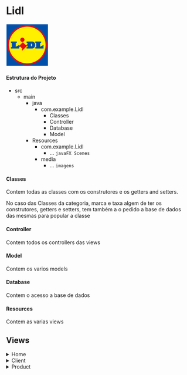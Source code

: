 # Lidl

![Lidl](/media/brand__default.png)

#### Estrutura do Projeto

* src
    * main
        * java
            * com.example.Lidl
                * Classes
                * Controller
                * Database
                * Model
        * Resources
            * com.example.Lidl
                * ... `javaFX Scenes`
            * media
                * ... `imagens`

#### Classes

Contem todas as classes com os construtores e os getters and setters.

No caso das Classes da categoria, marca e taxa algem de ter os construtores, getters e setters, tem também a o pedido a
base de dados das mesmas para popular a classe

#### Controller

Contem todos os controllers das views

#### Model

Contem os varios models

#### Database

Contem o acesso a base de dados

#### Resources

Contem as varias views

## Views

<!-- Scenes -->
<details>
  <summary>Home</summary>
<div align="center">

![Home](/media/home2.png)

</div>
<ol>
    <li>
      <span>Tabela onde irão aparecer os produtos adicionados a compra</span>
    </li>
    <li>
      <span>Botões para indicar a quanditdade do produto</span>
    </li>
    <li>
        <span>Custo Total da compra</span>
    </li>
    <li>
        <span>Caixa de texto só editable pelos botões que indicam a quantidade de produtos(2)</span>
    </li>
    <li>
        <span>Caixa de Texto para ser inserido o numero de cliente</span>
    </li>
    <li>
        <span>Botão para finilizar a compra</span>
    </li>
    <li>
        <span>Botão para apagar produto da lista adicionados a compra(1)</span>    
    </li>
    <li>
        <span>Botões criados dinamicamente baseado nas categorias que existem na base de dados</span>
    </li>
    <li>
        <span>Botões criados dinamicamente baseado nos produtos que existem na base de dados.</span></br>
        <span>Só apresenda os produtos após ter sido clicado numa categoria e so aparece os produtos relacionados a essa categoria</span>
    </li>
  </ol>
</details>
<details>
  <summary>Client</summary>
<div align="center">

![Client](/media/Client2.png)

</div>
<ol>
    <li>
      <span>Botão para criar novo cliente</span>
    </li>
    <li>
      <span>Caixa de texto para indicar o numero de cliente para pesquisar faturas baseados no mesmo</span>
    </li>
    <li>
        <span>Apos indicar o numero de cliente ele apresenta a quantidade de pontos acumulada</span>
    </li>
    <li>
        <span>Tabela onde irão ser apresentados todas as faturas ou as faturas do cliente caso tenha indicado em **2** </span>
    </li>
    <li>
        <span>Tabela onde irão ser apresentados os produtos da fatura selecionada</span>
    </li>
  </ol>
</details>
<details>
  <summary>Product</summary>
<div align="center">

![Product](/media/product2.png)

</div>
<ol>
    <li>
      <span>Botão para fazer refresh a lista de produtos na base de dados</span>
    </li>
    <li>
      <span>Botão para adicionar novo produto a base de dados</span>
    </li>
    <li>
        <span>Botão para eliminar um produto da base de dados</span>
    </li>
    <li>
        <span>Botão para atualizar produto selecionado na tabela(5)</span>
    </li>
    <li>
        <span>Tabela onde serão aparesentados todos os produtos na base de dados</span>
    </li>
  </ol>
</details>
